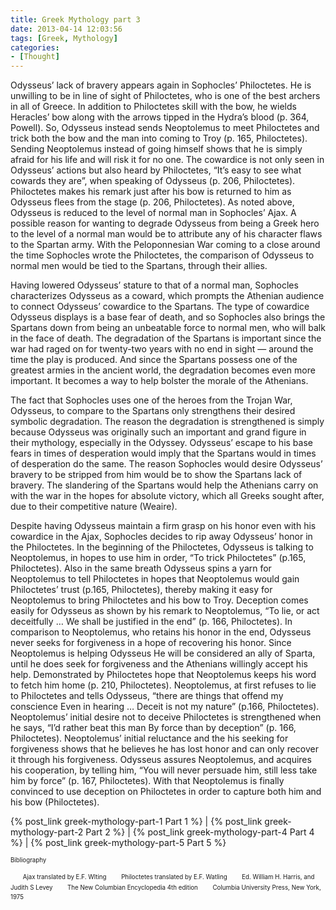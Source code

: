 ```yaml
---
title: Greek Mythology part 3
date: 2013-04-14 12:03:56
tags: [Greek, Mythology]
categories: 
- [Thought]
---
```

Odysseus’ lack of bravery appears again in Sophocles’ Philoctetes.  He is unwilling to be in line of sight of Philoctetes, who is one of the best archers in all of Greece.  In addition to Philoctetes skill with the bow, he wields Heracles’ bow along with the arrows tipped in the Hydra’s blood (p. 364, Powell).  So, Odysseus instead sends Neoptolemus to meet Philoctetes and trick both the bow and the man into coming to Troy (p. 165, Philoctetes).  <!-- more -->Sending Neoptolemus instead of going himself shows that he is simply afraid for his life and will risk it for no one.  The cowardice is not only seen in Odysseus’ actions but also heard by Philoctetes, “It’s easy to see what cowards they are”, when speaking of Odysseus (p. 206, Philoctetes).  Philoctetes makes his remark just after his bow is returned to him as Odysseus flees from the stage (p. 206, Philoctetes).  As noted above, Odysseus is reduced to the level of normal man in Sophocles’ Ajax.  A possible reason for wanting to degrade Odysseus from being a Greek hero to the level of a normal man would be to attribute any of his character flaws to the Spartan army.  With the Peloponnesian War coming to a close around the time Sophocles wrote the Philoctetes, the comparison of Odysseus to normal men would be tied to the Spartans, through their allies. 

Having lowered Odysseus’ stature to that of a normal man, Sophocles characterizes Odysseus as a coward, which prompts the Athenian audience to connect Odysseus’ cowardice to the Spartans.  The type of cowardice Odysseus displays is a base fear of death, and so Sophocles also brings the Spartans down from being an unbeatable force to normal men, who will balk in the face of death.  The degradation of the Spartans is important since the war had raged on for twenty-two years with no end in sight — around the time the play is produced.  And since the Spartans possess one of the greatest armies in the ancient world, the degradation becomes even more important.  It becomes a way to help bolster the morale of the Athenians. 

The fact that Sophocles uses one of the heroes from the Trojan War, Odysseus, to compare to the Spartans only strengthens their desired symbolic degradation.  The reason the degradation is strengthened is simply because Odysseus was originally such an important and grand figure in their mythology, especially in the Odyssey.  Odysseus’ escape to his base fears in times of desperation would imply that the Spartans would in times of desperation do the same.  The reason Sophocles would desire Odysseus’ bravery to be stripped from him would be to show the Spartans lack of bravery.  The slandering of the Spartans would help the Athenians carry on with the war in the hopes for absolute victory, which all Greeks sought after, due to their competitive nature (Weaire).

Despite having Odysseus maintain a firm grasp on his honor even with his cowardice in the Ajax, Sophocles decides to rip away Odysseus’ honor in the Philoctetes.  In the beginning of the Philoctetes, Odysseus is talking to Neoptolemus, in hopes to use him in order, “To trick Philoctetes” (p.165, Philoctetes).  Also in the same breath Odysseus spins a yarn for Neoptolemus to tell Philoctetes in hopes that Neoptolemus would gain Philoctetes’ trust (p.165, Philoctetes), thereby making it easy for Neoptolemus to bring Philoctetes and his bow to Troy.  Deception comes easily for Odysseus as shown by his remark to Neoptolemus, “To lie, or act deceitfully … We shall be justified in the end” (p. 166, Philoctetes).  In comparison to Neoptolemus, who retains his honor in the end, Odysseus never seeks for forgiveness in a hope of recovering his honor.  Since Neoptolemus is helping Odysseus He will be considered an ally of Sparta, until he does seek for forgiveness and the Athenians willingly accept his help.  Demonstrated by Philoctetes hope that Neoptolemus keeps his word to fetch him home (p. 210, Philoctetes).  Neoptolemus, at first refuses to lie to Philoctetes and tells Odysseus, “there are things that offend my conscience Even in hearing … Deceit is not my nature” (p.166, Philoctetes).  Neoptolemus’ initial desire not to deceive Philoctetes is strengthened when he says, “I’d rather beat this man By force than by deception” (p. 166, Philoctetes).  Neoptolemus’ initial reluctance and the his seeking for forgiveness shows that he believes he has lost honor and can only recover it through his forgiveness.  Odysseus assures Neoptolemus, and acquires his cooperation, by telling him, “You will never persuade him, still less take him by force” (p. 167, Philoctetes).  With that Neoptolemus is finally convinced to use deception on Philoctetes in order to capture both him and his bow (Philoctetes). 

 

{% post_link greek-mythology-part-1 Part 1 %}  |  {% post_link greek-mythology-part-2 Part 2 %}  | {% post_link greek-mythology-part-4 Part 4 %}  | {% post_link greek-mythology-part-5 Part 5 %}


<sup><sub>Bibliography</sub></sup>

&nbsp;&nbsp;&nbsp;&nbsp;&nbsp;<sup><sub>Ajax translated by E.F. Wlting</sub></sup>
&nbsp;&nbsp;&nbsp;&nbsp;&nbsp;<sup><sub>Philoctetes translated by E.F. Watling</sub></sup>
&nbsp;&nbsp;&nbsp;&nbsp;&nbsp;<sup><sub>Ed. William H. Harris, and  Judith S Levey</sub></sup>
&nbsp;&nbsp;&nbsp;&nbsp;&nbsp;<sup><sub>The New Columbian Encyclopedia 4th edition</sub></sup>
&nbsp;&nbsp;&nbsp;&nbsp;&nbsp;<sup><sub>Columbia University Press, New York, 1975</sub></sup>